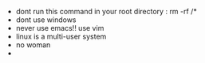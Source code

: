 * dont run this command in your root directory : rm -rf /*
* dont use windows
* never use emacs!! use vim
* linux is a multi-user system
* no woman
* 
